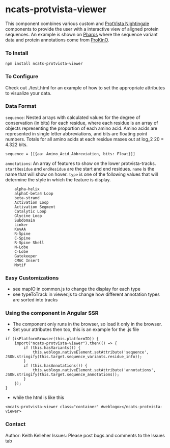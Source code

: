 # ncats-protvista-viewer

This component combines various custom and 
<a href="https://ebi-webcomponents.github.io/nightingale/#/">ProtVista Nightingale</a> components 
to provide the user with a interactive view of aligned protein sequences. An example is shown on 
<a href="https://pharos.ncats.nih.gov/targets/ULK4#variants">Pharos</a>
where the sequence variant data and protein annotations come from <a href="http://prokino.uga.edu/">ProKinO</a>.

### To Install
```
npm install ncats-protvista-viewer
```

### To Configure
Check out ./test.html for an example of how to set the appropriate attributes to visualize your data.

### Data Format
`sequence`: Nested arrays with calculated values for the degree of conservation (in bits) 
for each residue, where each residue is an array of objects representing the proportion of
each amino acid. Amino acids are represented in single letter abbreviations, and bits are floating point numbers. 
Totals for all amino acids at each residue maxes out at log_2 20 = 4.322 bits. 

```sequence = [[{aa: Amino_Acid_Abbreviation, bits: Float}]]```

`annotations`: An array of features to show on the lower protvista-tracks. `startResidue` and `endResidue` are the start and
end residues. `name` is the name that will show on hover. `type` is one of the following values that will determine the 
style in which the feature is display.
```     
    alpha-helix
    alphaC-beta4 Loop
    beta-strand
    Activation Loop
    Activation Segment
    Catalytic Loop
    Glycine Loop
    Subdomain
    Linker
    KeyAA
    R-Spine
    C-Spine
    R-Spine Shell
    N-Lobe
    C-Lobe
    Gatekeeper
    CMGC Insert
    Motif
```

### Easy Customizations
* see mapIO in common.js to change the display for each type
* see typeToTrack in viewer.js to change how different annotation types are sorted into tracks

### Using the component in Angular SSR
* The component only runs in the browser, so load it only in the browser.
* Set your attributes then too, this is an example for the .js file
```        
if (isPlatformBrowser(this.platformID)) {
    import("ncats-protvista-viewer").then(() => {
        if (this.hasVariants()) {
            this.weblogo.nativeElement.setAttribute('sequence', JSON.stringify(this.target.sequence_variants.residue_info));
        }
        if (this.hasAnnotations()) {
            this.weblogo.nativeElement.setAttribute('annotations', JSON.stringify(this.target.sequence_annotations));
        }
    });
}
```
* while the html is like this
```
<ncats-protvista-viewer class="container" #weblogo></ncats-protvista-viewer>
```

### Contact
Author: Keith Kelleher
Issues: Please post bugs and comments to the Issues tab

